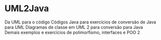 # UML2Java
Da UML para o código
Códigos Java para exercícios de conversão de Java para UML
Diagramas de classe em UML 2 para conversão para Java
Demais exemplos e exercícios de polimorfismo, interfaces e POO 2
